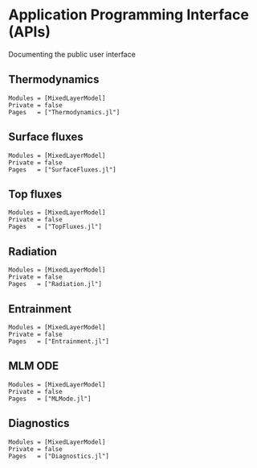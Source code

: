 # Application Programming Interface (APIs)

Documenting the public user interface

## Thermodynamics
```@autodocs
Modules = [MixedLayerModel]
Private = false
Pages   = ["Thermodynamics.jl"]
```
## Surface fluxes
```@autodocs
Modules = [MixedLayerModel]
Private = false
Pages   = ["SurfaceFluxes.jl"]
```

## Top fluxes
```@autodocs
Modules = [MixedLayerModel]
Private = false
Pages   = ["TopFluxes.jl"]
```

## Radiation
```@autodocs
Modules = [MixedLayerModel]
Private = false
Pages   = ["Radiation.jl"]
```

## Entrainment
```@autodocs
Modules = [MixedLayerModel]
Private = false
Pages   = ["Entrainment.jl"]
```

## MLM ODE
```@autodocs
Modules = [MixedLayerModel]
Private = false
Pages   = ["MLMode.jl"]
```

## Diagnostics
```@autodocs
Modules = [MixedLayerModel]
Private = false
Pages   = ["Diagnostics.jl"]
```